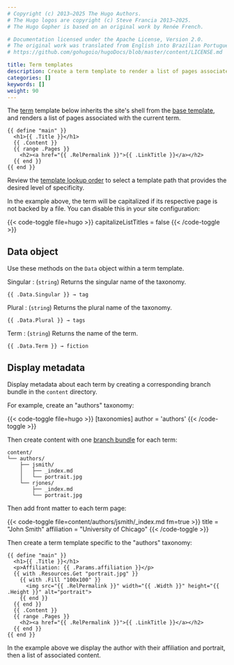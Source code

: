```yaml
---
# Copyright (c) 2013–2025 The Hugo Authors.
# The Hugo logos are copyright (c) Steve Francia 2013–2025.
# The Hugo Gopher is based on an original work by Renée French.

# Documentation licensed under the Apache License, Version 2.0.
# The original work was translated from English into Brazilian Portuguese.
# https://github.com/gohugoio/hugoDocs/blob/master/content/LICENSE.md

title: Term templates
description: Create a term template to render a list of pages associated with the current term.
categories: []
keywords: []
weight: 90
---
```


The [term](g) template below inherits the site's shell from the [base template], and renders a list of pages associated with the current term.

[base template]: /templates/types/

```go-html-template {file="layouts/_default/term.html"}
{{ define "main" }}
  <h1>{{ .Title }}</h1>
  {{ .Content }}
  {{ range .Pages }}
    <h2><a href="{{ .RelPermalink }}">{{ .LinkTitle }}</a></h2>
  {{ end }}
{{ end }}
```

Review the [template lookup order] to select a template path that provides the desired level of specificity.

[template lookup order]: /templates/lookup-order/#taxonomy-templates

In the example above, the term will be capitalized if its respective page is not backed by a file. You can disable this in your site configuration:

{{< code-toggle file=hugo >}}
capitalizeListTitles = false
{{< /code-toggle >}}

## Data object

Use these methods on the `Data` object within a term template.

Singular
: (`string`) Returns the singular name of the taxonomy.

```go-html-template
{{ .Data.Singular }} → tag
```

Plural
: (`string`) Returns the plural name of the taxonomy.

```go-html-template
{{ .Data.Plural }} → tags
```

Term
: (`string`) Returns the name of the term.

```go-html-template
{{ .Data.Term }} → fiction
```

## Display metadata

Display metadata about each term by creating a corresponding branch bundle in the `content` directory.

For example, create an "authors" taxonomy:

{{< code-toggle file=hugo >}}
[taxonomies]
author = 'authors'
{{< /code-toggle >}}

Then create content with one [branch bundle](g) for each term:

```text
content/
└── authors/
    ├── jsmith/
    │   ├── _index.md
    │   └── portrait.jpg
    └── rjones/
        ├── _index.md
        └── portrait.jpg
```

Then add front matter to each term page:

{{< code-toggle file=content/authors/jsmith/_index.md fm=true >}}
title = "John Smith"
affiliation = "University of Chicago"
{{< /code-toggle >}}

Then create a term template specific to the "authors" taxonomy:

```go-html-template {file="layouts/authors/term.html"}
{{ define "main" }}
  <h1>{{ .Title }}</h1>
  <p>Affiliation: {{ .Params.affiliation }}</p>
  {{ with .Resources.Get "portrait.jpg" }}
    {{ with .Fill "100x100" }}
      <img src="{{ .RelPermalink }}" width="{{ .Width }}" height="{{ .Height }}" alt="portrait">
    {{ end }}
  {{ end }}
  {{ .Content }}
  {{ range .Pages }}
    <h2><a href="{{ .RelPermalink }}">{{ .LinkTitle }}</a></h2>
  {{ end }}
{{ end }}
```

In the example above we display the author with their affiliation and portrait, then a list of associated content.
